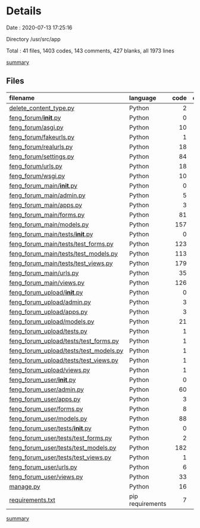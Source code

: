 # Details

Date : 2020-07-13 17:25:16

Directory /usr/src/app

Total : 41 files,  1403 codes, 143 comments, 427 blanks, all 1973 lines

[summary](results.md)

## Files
| filename | language | code | comment | blank | total |
| :--- | :--- | ---: | ---: | ---: | ---: |
| [delete_content_type.py](/delete_content_type.py) | Python | 2 | 0 | 1 | 3 |
| [feng_forum/__init__.py](/feng_forum/__init__.py) | Python | 0 | 0 | 1 | 1 |
| [feng_forum/asgi.py](/feng_forum/asgi.py) | Python | 10 | 0 | 7 | 17 |
| [feng_forum/fakeurls.py](/feng_forum/fakeurls.py) | Python | 1 | 0 | 0 | 1 |
| [feng_forum/realurls.py](/feng_forum/realurls.py) | Python | 18 | 0 | 2 | 20 |
| [feng_forum/settings.py](/feng_forum/settings.py) | Python | 84 | 14 | 35 | 133 |
| [feng_forum/urls.py](/feng_forum/urls.py) | Python | 18 | 0 | 2 | 20 |
| [feng_forum/wsgi.py](/feng_forum/wsgi.py) | Python | 10 | 0 | 7 | 17 |
| [feng_forum_main/__init__.py](/feng_forum_main/__init__.py) | Python | 0 | 0 | 1 | 1 |
| [feng_forum_main/admin.py](/feng_forum_main/admin.py) | Python | 5 | 0 | 4 | 9 |
| [feng_forum_main/apps.py](/feng_forum_main/apps.py) | Python | 3 | 0 | 3 | 6 |
| [feng_forum_main/forms.py](/feng_forum_main/forms.py) | Python | 81 | 4 | 28 | 113 |
| [feng_forum_main/models.py](/feng_forum_main/models.py) | Python | 157 | 20 | 45 | 222 |
| [feng_forum_main/tests/__init__.py](/feng_forum_main/tests/__init__.py) | Python | 0 | 0 | 1 | 1 |
| [feng_forum_main/tests/test_forms.py](/feng_forum_main/tests/test_forms.py) | Python | 123 | 6 | 26 | 155 |
| [feng_forum_main/tests/test_models.py](/feng_forum_main/tests/test_models.py) | Python | 113 | 3 | 27 | 143 |
| [feng_forum_main/tests/test_views.py](/feng_forum_main/tests/test_views.py) | Python | 179 | 38 | 51 | 268 |
| [feng_forum_main/urls.py](/feng_forum_main/urls.py) | Python | 35 | 3 | 2 | 40 |
| [feng_forum_main/views.py](/feng_forum_main/views.py) | Python | 126 | 16 | 48 | 190 |
| [feng_forum_upload/__init__.py](/feng_forum_upload/__init__.py) | Python | 0 | 0 | 1 | 1 |
| [feng_forum_upload/admin.py](/feng_forum_upload/admin.py) | Python | 3 | 1 | 2 | 6 |
| [feng_forum_upload/apps.py](/feng_forum_upload/apps.py) | Python | 3 | 0 | 3 | 6 |
| [feng_forum_upload/models.py](/feng_forum_upload/models.py) | Python | 21 | 4 | 10 | 35 |
| [feng_forum_upload/tests.py](/feng_forum_upload/tests.py) | Python | 1 | 1 | 2 | 4 |
| [feng_forum_upload/tests/test_forms.py](/feng_forum_upload/tests/test_forms.py) | Python | 1 | 0 | 0 | 1 |
| [feng_forum_upload/tests/test_models.py](/feng_forum_upload/tests/test_models.py) | Python | 1 | 0 | 1 | 2 |
| [feng_forum_upload/tests/test_views.py](/feng_forum_upload/tests/test_views.py) | Python | 1 | 0 | 0 | 1 |
| [feng_forum_upload/views.py](/feng_forum_upload/views.py) | Python | 1 | 1 | 2 | 4 |
| [feng_forum_user/__init__.py](/feng_forum_user/__init__.py) | Python | 0 | 0 | 1 | 1 |
| [feng_forum_user/admin.py](/feng_forum_user/admin.py) | Python | 60 | 9 | 16 | 85 |
| [feng_forum_user/apps.py](/feng_forum_user/apps.py) | Python | 3 | 0 | 3 | 6 |
| [feng_forum_user/forms.py](/feng_forum_user/forms.py) | Python | 8 | 0 | 6 | 14 |
| [feng_forum_user/models.py](/feng_forum_user/models.py) | Python | 88 | 13 | 34 | 135 |
| [feng_forum_user/tests/__init__.py](/feng_forum_user/tests/__init__.py) | Python | 0 | 0 | 1 | 1 |
| [feng_forum_user/tests/test_forms.py](/feng_forum_user/tests/test_forms.py) | Python | 2 | 1 | 2 | 5 |
| [feng_forum_user/tests/test_models.py](/feng_forum_user/tests/test_models.py) | Python | 182 | 8 | 38 | 228 |
| [feng_forum_user/tests/test_views.py](/feng_forum_user/tests/test_views.py) | Python | 1 | 0 | 0 | 1 |
| [feng_forum_user/urls.py](/feng_forum_user/urls.py) | Python | 6 | 0 | 2 | 8 |
| [feng_forum_user/views.py](/feng_forum_user/views.py) | Python | 33 | 0 | 7 | 40 |
| [manage.py](/manage.py) | Python | 16 | 1 | 5 | 22 |
| [requirements.txt](/requirements.txt) | pip requirements | 7 | 0 | 0 | 7 |

[summary](results.md)